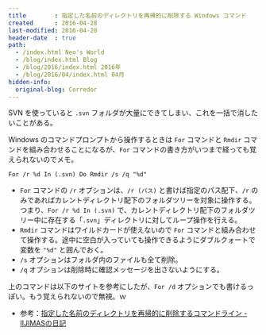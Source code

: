 ```yaml
---
title        : 指定した名前のディレクトリを再帰的に削除する Windows コマンド
created      : 2016-04-28
last-modified: 2016-04-28
header-date  : true
path:
  - /index.html Neo's World
  - /blog/index.html Blog
  - /blog/2016/index.html 2016年
  - /blog/2016/04/index.html 04月
hidden-info:
  original-blog: Corredor
---
```


SVN を使っていると `.svn` フォルダが大量にできてしまい、これを一括で消したいことがある。

Windows のコマンドプロンプトから操作するときは `For` コマンドと `Rmdir` コマンドを組み合わせることになるが、`For` コマンドの書き方がいつまで経っても覚えられないのでメモ。

```batch
For /r %d In (.svn) Do Rmdir /s /q "%d"
```

- `For` コマンドの `/r` オプションは、`/r (パス)` と書けば指定のパス配下、`/r` のみであればカレントディレクトリ配下のフォルダツリーを対象に操作する。  
  つまり、`For /r %d In (.svn)` で、カレントディレクトリ配下のフォルダツリー中に存在する「`.svn`」ディレクトリに対してループ操作を行える。
- `Rmdir` コマンドはワイルドカードが使えないので `For` コマンドと組み合わせて操作する。途中に空白が入っていても操作できるようにダブルクォートで変数を `"%d"` と囲んでおく。
- `/s` オプションはフォルダ内のファイルも全て削除。
- `/q` オプションは削除時に確認メッセージを出さないようにする。

上のコマンドは以下のサイトを参考にしたが、`For /d` オプションでも書けるっぽい。もう覚えられないので無視。ｗ

- 参考：[指定した名前のディレクトリを再帰的に削除するコマンドライン - IIJIMASの日記](http://d.hatena.ne.jp/IIJIMAS/20101101/1288537836)
